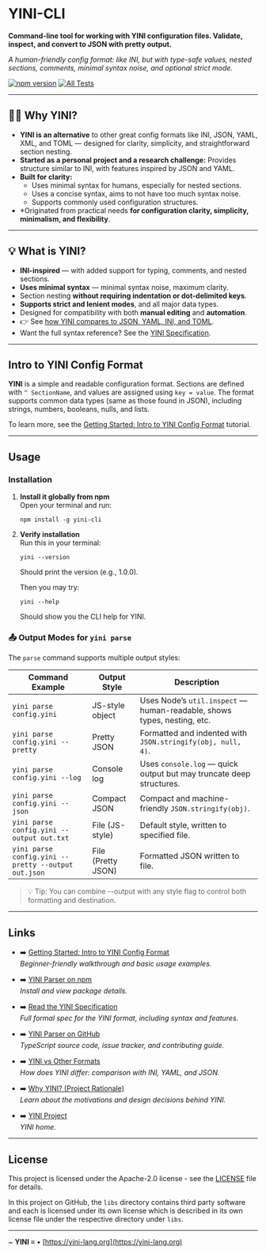 # YINI-CLI
**Command-line tool for working with YINI configuration files. Validate, inspect, and convert to JSON with pretty output.**

*A human-friendly config format: like INI, but with type-safe values, nested sections, comments, minimal syntax noise, and optional strict mode.*

[![npm version](https://img.shields.io/npm/v/yini-parser.svg)](https://www.npmjs.com/package/yini-parser) [![All Tests](https://github.com/YINI-lang/yini-cli/actions/workflows/run-all-tests.yml/badge.svg)](https://github.com/YINI-lang/yini-cli/actions/workflows/run-all-tests.yml)

---

## 🙋‍♀️ Why YINI?
- **YINI is an alternative** to other great config formats like INI, JSON, YAML, XML, and TOML — designed for clarity, simplicity, and straightforward section nesting.
- **Started as a personal project and a research challenge:** Provides structure similar to INI, with features inspired by JSON and YAML.
- **Built for clarity:**
    * Uses minimal syntax for humans, especially for nested sections.
    * Uses a concise syntax, aims to not have too much syntax noise.
    * Supports commonly used configuration structures.
- *Originated from practical needs **for configuration clarity, simplicity, minimalism, and flexibility**.

---

## 💡 What is YINI?
- **INI-inspired** — with added support for typing, comments, and nested sections.
- **Uses minimal syntax** — minimal syntax noise, maximum clarity.
- Section nesting **without requiring indentation or dot-delimited keys**.
- **Supports strict and lenient modes**, and all major data types.
- Designed for compatibility with both **manual editing** and **automation**.
- 👉 See [how YINI compares to JSON, YAML, INI, and TOML](https://github.com/YINI-lang/yini-parser-typescript/tree/main/examples/compare-formats.md).
- Want the full syntax reference? See the [YINI Specification](https://github.com/YINI-lang/YINI-spec).

---

## Intro to YINI Config Format
**YINI** is a simple and readable configuration format. Sections are defined with `^ SectionName`, and values are assigned using `key = value`. The format supports common data types (same as those found in JSON), including strings, numbers, booleans, nulls, and lists. 

To learn more, see the [Getting Started: Intro to YINI Config Format](https://github.com/YINI-lang/YINI-spec/blob/develop/Docs/Intro-to-YINI-Config-Format.md) tutorial.

---

## Usage

### Installation

1. **Install it globally from npm**  
    Open your terminal and run:
    ```
    npm install -g yini-cli
    ```

2. **Verify installation**  
    Run this in your terminal:
    ```
    yini --version
    ```
    Should print the version (e.g., 1.0.0).

    Then you may try:
    ```
    yini --help
    ```
    Should show you the CLI help for YINI.

### 📤 Output Modes for `yini parse`

The `parse` command supports multiple output styles:

| Command Example                                    | Output Style         | Description                                                                  |
|----------------------------------------------------|----------------------|------------------------------------------------------------------------------|
| `yini parse config.yini`                           | JS-style object       | Uses Node’s `util.inspect` — human-readable, shows types, nesting, etc.     |
| `yini parse config.yini --pretty`                  | Pretty JSON           | Formatted and indented with `JSON.stringify(obj, null, 4)`.                  |
| `yini parse config.yini --log`                     | Console log           | Uses `console.log` — quick output but may truncate deep structures.          |
| `yini parse config.yini --json`                    | Compact JSON          | Compact and machine-friendly `JSON.stringify(obj)`.                          |
| `yini parse config.yini --output out.txt`          | File (JS-style)       | Default style, written to specified file.                                    |
| `yini parse config.yini --pretty --output out.json`| File (Pretty JSON)    | Formatted JSON written to file.                                              |

>💡 Tip: You can combine --output with any style flag to control both formatting and destination.

---

## Links
- ➡️ [Getting Started: Intro to YINI Config Format](https://github.com/YINI-lang/YINI-spec/blob/develop/Docs/Intro-to-YINI-Config-Format.md)  
  *Beginner-friendly walkthrough and basic usage examples.*

- ➡️ [YINI Parser on npm](https://www.npmjs.com/package/yini-parser)  
  *Install and view package details.*

- ➡️ [Read the YINI Specification](https://github.com/YINI-lang/YINI-spec/blob/release/YINI-Specification.md#table-of-contents)  
  *Full formal spec for the YINI format, including syntax and features.*

- ➡️ [YINI Parser on GitHub](https://github.com/YINI-lang/yini-parser-typescript)  
  *TypeScript source code, issue tracker, and contributing guide.*

- ➡️ [YINI vs Other Formats](https://github.com/YINI-lang/YINI-spec/tree/release#-summary-difference-with-other-formats)  
  *How does YINI differ: comparison with INI, YAML, and JSON.*
  
- ➡️ [Why YINI? (Project Rationale)](https://github.com/YINI-lang/YINI-spec/blob/release/RATIONALE.md)  
  *Learn about the motivations and design decisions behind YINI.*

- ➡️ [YINI Project](https://github.com/YINI-lang)  
  *YINI home.*

---

## License
This project is licensed under the Apache-2.0 license - see the [LICENSE](<./LICENSE>) file for details.

In this project on GitHub, the `libs` directory contains third party software and each is licensed under its own license which is described in its own license file under the respective directory under `libs`.

---

~ **YINI ≡** • [https://yini-lang.org](https://yini-lang.org)
